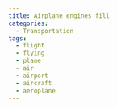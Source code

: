 ```yaml
---
title: Airplane engines fill
categories:
  - Transportation
tags:
  - flight
  - flying
  - plane
  - air
  - airport
  - aircraft
  - aeroplane
---
```

